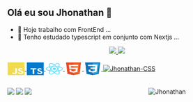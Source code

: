 ## Olá eu sou Jhonathan  👋



- 🔭 Hoje trabalho com FrontEnd ...
- 🌱 Tenho estudado typescript em conjunto com Nextjs ...


<div align="center">
  <a href="https://github.com/jhonathancarneiro">
  <img height="160em" src="https://github-readme-stats.vercel.app/api?username=jhonathancarneiro&show_icons=true&theme=tokyonight&include_all_commits=true&count_private=true"/>
  <img height="160em" src="https://github-readme-stats.vercel.app/api/top-langs/?username=jhonathancarneiro&layout=compact&langs_count=7&theme=tokyonight"/>
</div>
  
  <div style="display: inline_block"><br>
  <img align="center" alt="Jhonathan-Js" height="30" width="40" src="https://raw.githubusercontent.com/devicons/devicon/master/icons/javascript/javascript-plain.svg">
  <img align="center" alt="Jhonathan-Ts" height="30" width="40" src="https://raw.githubusercontent.com/devicons/devicon/master/icons/typescript/typescript-plain.svg">
  <img align="center" alt="Jhonathan-React" height="30" width="40" src="https://raw.githubusercontent.com/devicons/devicon/master/icons/react/react-original.svg">
  <img align="center" alt="Jhonathan-HTML" height="30" width="40" src="https://raw.githubusercontent.com/devicons/devicon/master/icons/html5/html5-original.svg">
  <img align="center" alt="Jhonathan-CSS" height="30" width="40" src="https://raw.githubusercontent.com/devicons/devicon/master/icons/css3/css3-original.svg">
  <img align="center" alt="Jhonathan-CSS" height="30" width="40" src="https://cdn.jsdelivr.net/gh/devicons/devicon/icons/nextjs/nextjs-original-wordmark.svg"> 
   </div>
  
  ##
 <div> 
  
  <a href="https://www.linkedin.com/in/jhonathan-carneiro/" target="_blank"><img src="https://img.shields.io/badge/-LinkedIn-%230077B5?style=for-the-badge&logo=linkedin&logoColor=white" target="_blank"></a> 
   <a href="https://www.instagram.com/carneiroj13/" target="_blank"><img src="https://img.shields.io/badge/-Instagram-%23E4405F?style=for-the-badge&logo=instagram&logoColor=white" target="_blank"></a> 
  <a href = "mailto:carneiro.jhonathan@gmail.com"><img src="https://img.shields.io/badge/-Gmail-%23333?style=for-the-badge&logo=gmail&logoColor=white" target="_blank"></a>
     <img align="right" alt="Jhonathan" height="130" width="180"  src= "https://www.hypeness.com.br/1/2016/05/flash5.png"> 
  </div>
  
 
 
